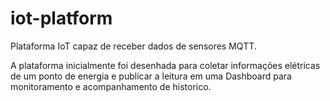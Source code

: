 # iot-platform
Plataforma IoT capaz de receber dados de sensores MQTT.

A plataforma inicialmente foi desenhada para coletar informações elétricas de um ponto de energia e publicar a leitura em uma Dashboard para monitoramento e acompanhamento de historico.



